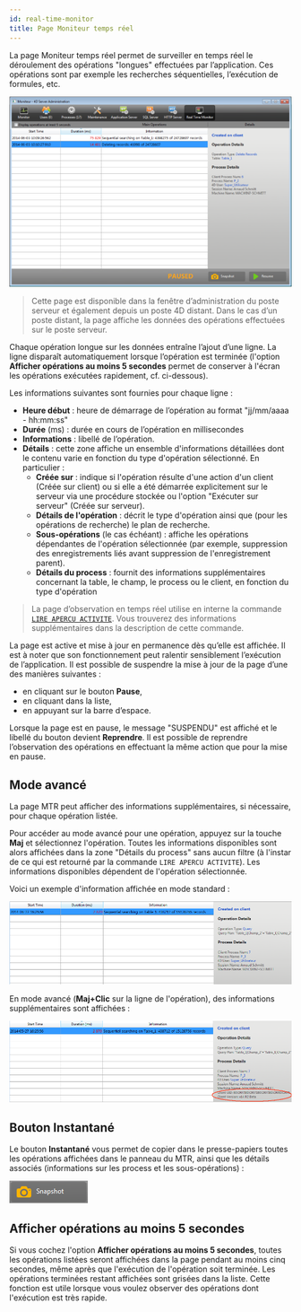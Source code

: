 ```yaml
---
id: real-time-monitor
title: Page Moniteur temps réel
---
```



La page Moniteur temps réel permet de surveiller en temps réel le déroulement des opérations "longues" effectuées par l’application. Ces opérations sont par exemple les recherches séquentielles, l’exécution de formules, etc.

![](../assets/en/Admin/server-admin-monitor-page.png)
> Cette page est disponible dans la fenêtre d’administration du poste serveur et également depuis un poste 4D distant. Dans le cas d’un poste distant, la page affiche les données des opérations effectuées sur le poste serveur.

Chaque opération longue sur les données entraîne l’ajout d’une ligne. La ligne disparaît automatiquement lorsque l’opération est terminée (l'option **Afficher opérations au moins 5 secondes** permet de conserver à l'écran les opérations exécutées rapidement, cf. ci-dessous).

Les informations suivantes sont fournies pour chaque ligne :

- **Heure début** : heure de démarrage de l’opération au format "jj/mm/aaaa - hh:mm:ss"
- **Durée** (ms) : durée en cours de l’opération en millisecondes
- **Informations** : libellé de l’opération.
- **Détails** : cette zone affiche un ensemble d'informations détaillées dont le contenu varie en fonction du type d'opération sélectionné. En particulier :
    + **Créée sur** : indique si l'opération résulte d'une action d'un client (Créée sur client) ou si elle a été démarrée explicitement sur le serveur via une procédure stockée ou l'option "Exécuter sur serveur" (Créée sur serveur).
    + **Détails de l'opération** : décrit le type d'opération ainsi que (pour les opérations de recherche) le plan de recherche.
    + **Sous-opérations** (le cas échéant) : affiche les opérations dépendantes de l'opération sélectionnée (par exemple, suppression des enregistrements liés avant suppression de l'enregistrement parent).
    + **Détails du process** : fournit des informations supplémentaires concernant la table, le champ, le process ou le client, en fonction du type d'opération

> La page d’observation en temps réel utilise en interne la commande [`LIRE APERCU ACTIVITE`](https://doc.4d.com/4dv19/help/command/en/page1277.html). Vous trouverez des informations supplémentaires dans la description de cette commande.

La page est active et mise à jour en permanence dès qu’elle est affichée. Il est à noter que son fonctionnement peut ralentir sensiblement l’exécution de l’application. Il est possible de suspendre la mise à jour de la page d’une des manières suivantes :

- en cliquant sur le bouton **Pause**,
- en cliquant dans la liste,
- en appuyant sur la barre d’espace.

Lorsque la page est en pause, le message "SUSPENDU" est affiché et le libellé du bouton devient **Reprendre**. Il est possible de reprendre l’observation des opérations en effectuant la même action que pour la mise en pause.

## Mode avancé

La page MTR peut afficher des informations supplémentaires, si nécessaire, pour chaque opération listée.

Pour accéder au mode avancé pour une opération, appuyez sur la touche **Maj** et sélectionnez l'opération. Toutes les informations disponibles sont alors affichées dans la zone "Détails du process" sans aucun filtre (à l'instar de ce qui est retourné par la commande `LIRE APERCU ACTIVITE`). Les informations disponibles dépendent de l'opération sélectionnée.

Voici un exemple d'information affichée en mode standard :

![](../assets/en/Admin/server-admin-monitor-adv1.png)


En mode avancé (**Maj+Clic** sur la ligne de l'opération), des informations supplémentaires sont affichées :

![](../assets/en/Admin/server-admin-monitor-adv2.png)

## Bouton Instantané

Le bouton **Instantané** vous permet de copier dans le presse-papiers toutes les opérations affichées dans le panneau du MTR, ainsi que les détails associés (informations sur les process et les sous-opérations) :

![](../assets/en/Admin/server-admin-monitor-snapshot.png)


## Afficher opérations au moins 5 secondes

Si vous cochez l'option **Afficher opérations au moins 5 secondes**, toutes les opérations listées seront affichées dans la page pendant au moins cinq secondes, même après que l'exécution de l'opération soit terminée. Les opérations terminées restant affichées sont grisées dans la liste. Cette fonction est utile lorsque vous voulez observer des opérations dont l'exécution est très rapide.
